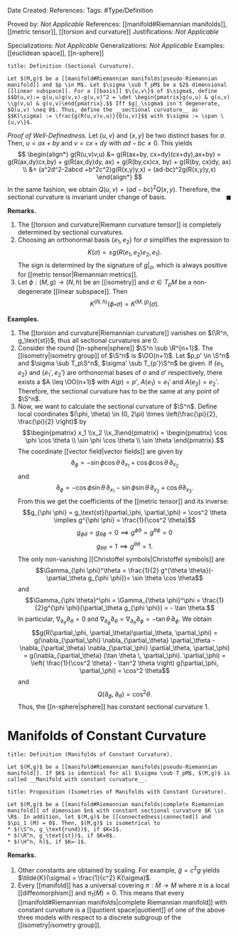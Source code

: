 <div class="topSpace"></div>

Date Created: 
References: 
Tags: #Type/Definition

Proved by: <i>Not Applicable</i>
References: [[manifold#Riemannian manifolds]], [[metric tensor]], [[torsion and curvature]]
Justifications: <i>Not Applicable</i>

Specializations: <i>Not Applicable</i>
Generalizations: <i>Not Applicable</i>
Examples: [[euclidean space]], [[n-sphere]]


``` ad-Definition
title: Definition (Sectional Curvature).

Let $(M,g)$ be a [[manifold#Riemannian manifolds|pseudo-Riemannian manifold]] and $p \in M$. Let $\sigma \sub T_pM$ be a $2$ dimensional [[linear subspace]]. For a [[basis]] $\{u,v\}$ of $\sigma$, define $$Q(u,v):= g(u,u)g(v,v)-g(u,v)^2 = \det \begin{pmatrix}g(u,u) & g(u,v) \\g(v,u) & g(v,v)\end{pmatrix}.$$ Iff $g|_\sigma$ isn't degenerate, $Q(u,v) \neq 0$. Thus, define the __sectional curvature__ as $$K(\sigma) := \frac{g(R(u,v)v,u)}{Q(u,v)}$$ with $\sigma := \span \{u,v\}$.

```

<i>Proof of Well-Definedness.</i>
Let $\{u,v\}$ and $\{x,y\}$ be two distinct bases for $\sigma$. Then, $u= ax+by$ and $v=cx+dy$ with $ad-bc \neq 0$. This yields
$$
\begin{align*}
g(R(u,v)v,u) &= g(R(ax+by, cx+dy)(cx+dy),ax+by) = g(R(ax,dy)cx,by) + g(R(ax,dy)dy, ax) + g(R(by,cx)cx, by) + g(R(by, cx)dy, ax) \\
&= (a^2d^2-2abcd +b^2c^2)g(R(x,y)y,x) = (ad-bc)^2g(R(x,y)y,x)
\end{align*}
$$
In the same fashion, we obtain $Q(u,v) = (ad-bc)^2 Q(x,y)$. Therefore, the sectional curvature is invariant under change of basis.
<span style="float:right;">$\blacksquare$</span>

**Remarks.**
1. The [[torsion and curvature|Riemann curvature tensor]] is completely determined by sectional curvatures.
2. Choosing an orthonormal basis $\{e_1, e_2\}$ for $\sigma$ simplifies the expression to $$K(\sigma) = \pm g(R(e_1, e_2)e_2, e_1).$$ The sign is determined by the signature of $g|_\sigma$, which is always positive for [[metric tensor|Riemannian metrics]].
3. Let $\phi: (M,g) \to (N,h)$ be an [[isometry]] and $\sigma \in T_pM$ be a non-degenerate [[linear subspace]]. Then $$K^{(N,h)}(\phi_\ast \sigma) = K^{(M,g)}(\sigma).$$

**Examples.**
1. The [[torsion and curvature|Riemannian curvature]] vanishes on $(\R^n, g_\text{st})$, thus all sectional curvatures are $0$.
2. Consider the round [[n-sphere|sphere]] $\S^n \sub \R^{n+1}$. The [[isometry|isometry group]] of $\S^n$ is $\OO(n+1)$. Let $p,p' \in \S^n$ and $\sigma \sub T_p\S^n$, $\sigma' \sub T_{p'}\S^n$ be given. If $\{e_1,e_2\}$ and $\{e_1',e_2'\}$ are orthonormal bases of $\sigma$ and $\sigma'$ respectively, there exists a $A \leq \OO(n+1)$ with $A(p) = p'$, $A(e_1) = e_1'$ and $A(e_2) = e_2'$. Therefore, the sectional curvature has to be the same at any point of $\S^n$.
3. Now, we want to calculate the sectional curvature of $\S^n$. Define local coordinates $(\phi, \theta) \in (0, 2\pi) \times \left(\frac{\pi}{2}, \frac{\pi}{2} \right)$ by $$\begin{pmatrix} x_1 \\x_2 \\x_3\end{pmatrix} = \begin{pmatrix} \cos \phi \cos \theta \\ \sin \phi \cos \theta \\ \sin \theta \end{pmatrix}.$$ The coordinate [[vector field|vector fields]] are given by $$\partial_\phi = - \sin \phi \cos \theta \, \partial_{x_1} + \cos \phi \cos \theta \, \partial_{x_2}$$ and $$\partial_\phi = - \cos \phi \sin \theta \, \partial_{x_1} - \sin \phi \sin \theta \, \partial_{x_2} + \cos \theta \partial_{x_3}.$$ From this we get the coefficients of the [[metric tensor]] and its inverse: $$g_{\phi \phi} = g_\text{st}(\partial_\phi, \partial_\phi) = \cos^2 \theta \implies g^{\phi \phi} = \frac{1}{\cos^2 \theta}$$ $$g_{\phi \theta} = g_{\theta \phi} = 0 \implies g^{\phi \theta} = g^{\theta \phi} = 0$$ $$g_{\theta \theta}  = 1 \implies g^{\theta \theta} =1.$$ The only non-vanishing [[Christoffel symbols|Christoffel symbols]] are $$\Gamma_{\phi \phi}^\theta = \frac{1}{2} g^{\theta \theta}(-\partial_\theta g_{\phi \phi})= \sin \theta \cos \theta$$ and $$\Gamma_{\phi \theta}^\phi = \Gamma_{\theta \phi}^\phi = \frac{1}{2}g^{\phi \phi}(\partial_\theta g_{\phi \phi}) = - \tan \theta.$$ In particular, $\nabla_{\partial_\theta} \partial_\theta = 0$ and $\nabla_{\partial_\phi} \partial_\theta = \nabla_{\partial_\theta} \partial_\phi = - \tan \theta \, \partial_\phi$. We obtain
$$g(R(\partial_\phi, \partial_\theta)\partial_\theta, \partial_\phi) = g(\nabla_{\partial_\phi} \nabla_{\partial_\theta} \partial_\theta - \nabla_{\partial_\theta} \nabla_{\partial_\phi} \partial_\theta, \partial_\phi) = g(\nabla_{\partial_\theta} (\tan \theta \, \partial_\phi). \partial_\phi) = \left( \frac{1}{\cos^2 \theta} - \tan^2 \theta \right) g(\partial_\phi, \partial_\phi) = \cos^2 \theta$$ and $$Q(\partial_\phi, \partial_\theta) = \cos^2 \theta.$$ Thus, the [[n-sphere|sphere]] has constant sectional curvature $1$.

# Manifolds of Constant Curvature

``` ad-Definition
title: Definition (Manifolds of Constant Curvature).

Let $(M,g)$ be a [[manifold#Riemannian manifolds|pseudo-Riemannian manifold]]. If $K$ is identical for all $\sigma \sub T_pM$, $(M,g)$ is called __Manifold with constant curvature__.

```

``` ad-Proposition
title: Proposition (Isometries of Manifolds with Constant Curvature).

Let $(M,g)$ be a [[manifold#Riemannian manifolds|complete Riemannian manifold]] of dimension $n$ with constant sectional curvature $K \in \R$. In addition, let $(M,g)$ be [[connectedness|connected]] and $\pi_1 (M) = 0$. Then, $(M,g)$ is isometrical to 
* $(\S^n, g_\text{rund})$, if $K=1$.
* $(\R^n, g_\text{st})$, if $K=0$.
* $(\H^n, h)$, if $K=-1$.

```
**Remarks.**
1. Other constants are obtained by scaling. For example, $\tilde{g} = c^2 g$ yields $\tilde{K}(\sigma) = \frac{1}{c^2} K(\sigma)$.
2. Every [[manifold]] has a universal covering $\pi: \tilde{M} \to M$ where $\pi$ is a local [[diffeomorphism]] and $\pi_1(\tilde{M})=0$. This means that every [[manifold#Riemannian manifolds|complete Riemannian manifold]] with constant curvature is a [[quotient space|quotient]] of one of the above three models with respect to a discrete subgroup of the [[isometry|isometry group]].